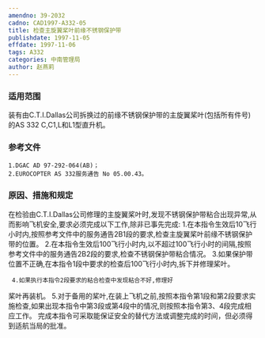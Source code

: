 ```yaml
---
amendno: 39-2032
cadno: CAD1997-A332-05
title: 检查主旋翼桨叶前缘不锈钢保护带
publishdate: 1997-11-05
effdate: 1997-11-06
tags: A332
categories: 中南管理局
author: 赵燕莉
---
```


### 适用范围 
装有由C.T.I.Dallas公司拆换过的前缘不锈钢保护带的主旋翼桨叶(包括所有件号)的AS 332 C,C1,L和L1型直升机。

<!--more-->
### 参考文件
    1.DGAC AD 97-292-064(AB)；
    2.EUROCOPTER AS 332服务通告 No 05.00.43。

### 原因、措施和规定 
在检验由C.T.I.Dallas公司修理的主旋翼桨叶时,发现不锈钢保护带粘合出现异常,从而影响飞机安全,要求必须完成以下工作,除非已事先完成: 
     1.在本指令生效后10飞行小时内,按照参考文件中的服务通告2B1段的要求,检查主旋翼桨叶前缘不锈钢保护带的位置。 
     2.在本指令生效后100飞行小时内,以不超过100飞行小时的间隔,按照参考文件中的服务通告2B2段的要求,检查不锈钢保护带粘合情况。 
     3.如果保护带位置不正确,在本指令1段中要求的检查后100飞行小时内,拆下并修理桨叶。 

     4.如果执行本指令2段要求的粘合检查中发现粘合不好,修理好
  
桨叶再装机。 
     5.对于备用的桨叶,在装上飞机之前,按照本指令第1段和第2段要求实施检查,如果出现本指令中第3段或第4段中的情况,则按照本指令第3、4段完成相应工作。 
完成本指令可采取能保证安全的替代方法或调整完成的时间，但必须得到适航当局的批准。
